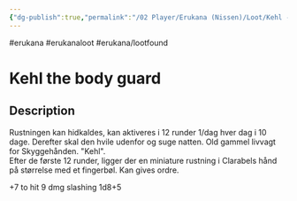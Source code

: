```yaml
---
{"dg-publish":true,"permalink":"/02 Player/Erukana (Nissen)/Loot/Kehl - golden armor/"}
---
```


#erukana #erukanaloot #erukana/lootfound 

# Kehl the body guard

## Description
Rustningen kan hidkaldes, kan aktiveres i 12 runder 1/dag hver dag i 10 dage. 
Derefter skal den hvile udenfor og suge natten. 
Old gammel livvagt for Skyggehånden. "Kehl".  
Efter de første 12 runder, ligger der en miniature rustning i Clarabels hånd på størrelse med et fingerbøl. 
Kan gives ordre. 

+7 to hit 9 dmg slashing  1d8+5 